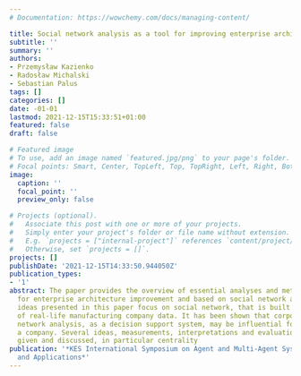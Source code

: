 ```yaml
---
# Documentation: https://wowchemy.com/docs/managing-content/

title: Social network analysis as a tool for improving enterprise architecture
subtitle: ''
summary: ''
authors:
- Przemysław Kazienko
- Radosław Michalski
- Sebastian Palus
tags: []
categories: []
date: -01-01
lastmod: 2021-12-15T15:33:51+01:00
featured: false
draft: false

# Featured image
# To use, add an image named `featured.jpg/png` to your page's folder.
# Focal points: Smart, Center, TopLeft, Top, TopRight, Left, Right, BottomLeft, Bottom, BottomRight.
image:
  caption: ''
  focal_point: ''
  preview_only: false

# Projects (optional).
#   Associate this post with one or more of your projects.
#   Simply enter your project's folder or file name without extension.
#   E.g. `projects = ["internal-project"]` references `content/project/deep-learning/index.md`.
#   Otherwise, set `projects = []`.
projects: []
publishDate: '2021-12-15T14:33:50.944050Z'
publication_types:
- '1'
abstract: The paper provides the overview of essential analyses and methods, helpful
  for enterprise architecture improvement and based on social network approach. The
  ideas presented in this paper focus on social network, that is built with the use
  of real-life manufacturing company data. It has been shown that corporate social
  network analysis, as a decision support system, may be influential for managing
  a company. Several ideas, measurements, interpretations and evaluation methods are
  given and discussed, in particular centrality
publication: '*KES International Symposium on Agent and Multi-Agent Systems: Technologies
  and Applications*'
---
```

